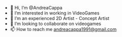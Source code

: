 - 👋 Hi, I’m @AndreaCappa
- 👀 I’m interested in working in VideoGames
- 🌱 I’m an experienced 2D Artist - Concept Artist
- 💞️ I’m looking to collaborate on videogames
- 📫 How to reach me andreacappa1991@gmail.com

<!---
AndreaCappa/AndreaCappa is a ✨ special ✨ repository because its `README.md` (this file) appears on your GitHub profile.
You can click the Preview link to take a look at your changes.
--->
